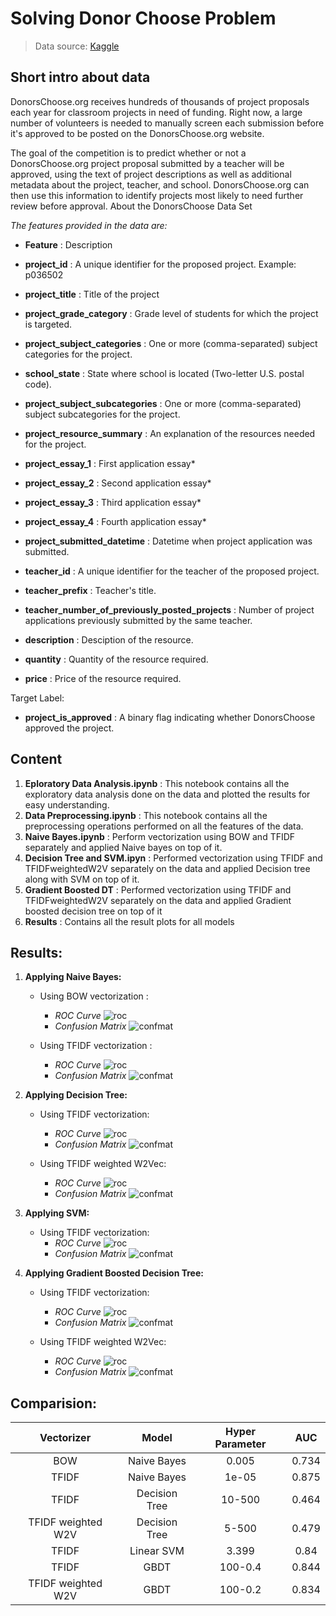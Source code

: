 # Solving Donor Choose Problem
> Data source: [Kaggle](https://www.kaggle.com/manasvee1/donorschooseorg-application-screening)

## Short intro about data
DonorsChoose.org receives hundreds of thousands of project proposals each year for classroom projects in need of funding. Right now, a large number of volunteers is needed to manually screen each submission before it's approved to be posted on the DonorsChoose.org website.

The goal of the competition is to predict whether or not a DonorsChoose.org project proposal submitted by a teacher will be approved, using the text of project descriptions as well as additional metadata about the project, teacher, and school. DonorsChoose.org can then use this information to identify projects most likely to need further review before approval.
About the DonorsChoose Data Set

_The features provided in the data are:_
- **Feature**                         :	Description
- **project_id**           	        :    A unique identifier for the proposed project. Example: p036502
- **project_title**                   :	Title of the project
- **project_grade_category**          :	Grade level of students for which the project is targeted.
- **project_subject_categories** 	    :   One or more (comma-separated) subject categories for the project.
- **school_state**                    : 	State where school is located (Two-letter U.S. postal code).
- **project_subject_subcategories** 	:   One or more (comma-separated) subject subcategories for the project. 
- **project_resource_summary** 	    :   An explanation of the resources needed for the project. 
- **project_essay_1**                 : 	First application essay*
- **project_essay_2**                 :	Second application essay*
- **project_essay_3**                 : 	Third application essay*
- **project_essay_4**                 : 	Fourth application essay*
- **project_submitted_datetime**      : 	Datetime when project application was submitted. 
- **teacher_id**                      : 	A unique identifier for the teacher of the proposed project. 
- **teacher_prefix**                  : 	Teacher's title. 
- **teacher_number_of_previously_posted_projects**  :  Number of project applications previously submitted by the same teacher.  

- **description**                     : 	Desciption of the resource. 
- **quantity**                        : 	Quantity of the resource required.
- **price**                           : 	Price of the resource required.

Target Label:
- **project_is_approved**             : 	A binary flag indicating whether DonorsChoose approved the project. 

## Content
1. **Eploratory Data Analysis.ipynb**      :    This notebook contains all the exploratory data analysis done on the data and plotted the results for easy understanding.
2. **Data Preprocessing.ipynb**       : This notebook contains all the preprocessing operations performed on all the features of the data.
3. **Naive Bayes.ipynb**    : Perform vectorization using BOW and TFIDF separately and applied Naive bayes on top of it.
4. **Decision Tree and SVM.ipyn**  : Performed vectorization using TFIDF and TFIDFweightedW2V separately on the data and applied Decision tree along with SVM on top of it. 
5. **Gradient Boosted DT**  :  Performed vectorization using TFIDF and TFIDFweightedW2V separately on the data and applied Gradient boosted decision tree on top of it
6. **Results**   : Contains all the result plots for all models

## Results:
1. **Applying Naive Bayes:**
   -  Using BOW vectorization : 
      - _ROC Curve_ ![roc](/results/naive_bayes_bow_roc.png)
      - _Confusion Matrix_ ![confmat](/results/naive_bayes_bow_ConfMat.png)
   
   -  Using TFIDF vectorization :
      - _ROC Curve_ ![roc](/results/naive_bayes_tfidf_roc.png)
      - _Confusion Matrix_ ![confmat](/results/naive_bayes_tfidf_ConfMat.png)

2. **Applying Decision Tree:**
   -  Using TFIDF vectorization:
      - _ROC Curve_ ![roc](/results/dt_tfidf_roc.png)
      - _Confusion Matrix_ ![confmat](/results/dt_tfidf_ConfMat.png)
    
   -  Using TFIDF weighted W2Vec:
      - _ROC Curve_  ![roc](/results/dt_tfidfweighted_roc.png)
      - _Confusion Matrix_ ![confmat](/results/dt_tfidfweighted_ConfMat.png)

3. **Applying SVM:**
   -  Using TFIDF vectorization:
      - _ROC Curve_ ![roc](/results/SVM_tfidf_roc.png)
      - _Confusion Matrix_ ![confmat](/results/SVM_tfidf_ConfMat.png)

4. **Applying Gradient Boosted Decision Tree:**
   -  Using TFIDF vectorization:
      - _ROC Curve_  ![roc](/results/gbdt_tfidf_roc.png)
      - _Confusion Matrix_ ![confmat](/results/gbdt_tfidf_ConfMat.png)
    
   -  Using TFIDF weighted W2Vec:
      - _ROC Curve_ ![roc](/results/gbdt_tfidfweighted_roc.png)
      - _Confusion Matrix_ ![confmat](/results/gbdt_tfidfweighted_ConfMat.png) 

## Comparision:
| Vectorizer | Model | Hyper Parameter | AUC |
| :---: | :---: | :---: | :---: |
| BOW | Naive Bayes | 0.005 | 0.734 |
| TFIDF | Naive Bayes | 1e-05 | 0.875 |
| TFIDF | Decision Tree | 10-500 | 0.464 |
| TFIDF weighted W2V | Decision Tree | 5-500 | 0.479 |
| TFIDF | Linear SVM | 3.399 | 0.84 |
| TFIDF | GBDT | 100-0.4 | 0.844 |
| TFIDF weighted W2V | GBDT | 100-0.2 | 0.834 |